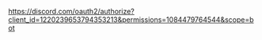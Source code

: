 https://discord.com/oauth2/authorize?client_id=1220239653794353213&permissions=1084479764544&scope=bot
